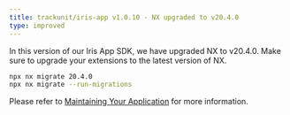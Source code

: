 ```yaml
---
title: trackunit/iris-app v1.0.10 - NX upgraded to v20.4.0
type: improved
---
```


In this version of our Iris App SDK, we have upgraded NX to v20.4.0.
Make sure to upgrade your extensions to the latest version of NX.

```bash
npx nx migrate 20.4.0
npx nx migrate --run-migrations
```

Please refer to [Maintaining Your Application](https://developers.trackunit.com/docs/maintaining-your-app) for more information.
